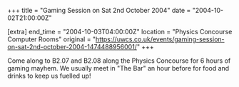 +++
title = "Gaming Session on Sat 2nd October 2004"
date = "2004-10-02T21:00:00Z"

[extra]
end_time = "2004-10-03T04:00:00Z"
location = "Physics Concourse Computer Rooms"
original = "https://uwcs.co.uk/events/gaming-session-on-sat-2nd-october-2004-1474488956001/"
+++

Come along to B2.07 and B2.08 along the Physics Concourse for 6 hours of gaming mayhem. We usually meet in "The Bar" an hour before for food and drinks to keep us fuelled up\!

